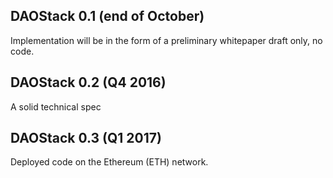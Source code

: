 DAOStack 0.1 (end of October)
------------
Implementation will be in the form of a preliminary whitepaper draft only, no code.

DAOStack 0.2 (Q4 2016)
----------------------
A solid technical spec

DAOStack 0.3 (Q1 2017)
----------------------
Deployed code on the Ethereum (ETH) network.
